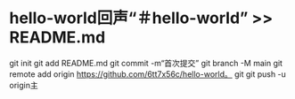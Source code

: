 # hello-world回声“＃hello-world” >> README.md 
git init 
git add README.md 
git commit -m“首次提交” 
git branch -M main 
git remote add origin https://github.com/6tt7x56c/hello-world。 git
 git push -u origin主
